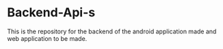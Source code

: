 # Backend-Api-s
This is the repository for the backend of the android application made and web application to be made.
